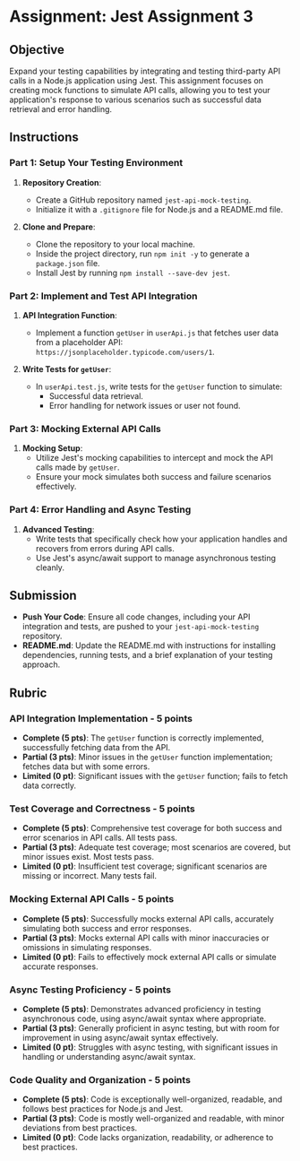 # Assignment: Jest Assignment 3

## Objective

Expand your testing capabilities by integrating and testing third-party API calls in a Node.js application using Jest. This assignment focuses on creating mock functions to simulate API calls, allowing you to test your application's response to various scenarios such as successful data retrieval and error handling.

## Instructions

### Part 1: Setup Your Testing Environment

1. **Repository Creation**:

   - Create a GitHub repository named `jest-api-mock-testing`.
   - Initialize it with a `.gitignore` file for Node.js and a README.md file.

2. **Clone and Prepare**:
   - Clone the repository to your local machine.
   - Inside the project directory, run `npm init -y` to generate a `package.json` file.
   - Install Jest by running `npm install --save-dev jest`.

### Part 2: Implement and Test API Integration

1. **API Integration Function**:

   - Implement a function `getUser` in `userApi.js` that fetches user data from a placeholder API: `https://jsonplaceholder.typicode.com/users/1`.

2. **Write Tests for `getUser`**:
   - In `userApi.test.js`, write tests for the `getUser` function to simulate:
     - Successful data retrieval.
     - Error handling for network issues or user not found.

### Part 3: Mocking External API Calls

1. **Mocking Setup**:
   - Utilize Jest's mocking capabilities to intercept and mock the API calls made by `getUser`.
   - Ensure your mock simulates both success and failure scenarios effectively.

### Part 4: Error Handling and Async Testing

1. **Advanced Testing**:
   - Write tests that specifically check how your application handles and recovers from errors during API calls.
   - Use Jest's async/await support to manage asynchronous testing cleanly.

## Submission

- **Push Your Code**: Ensure all code changes, including your API integration and tests, are pushed to your `jest-api-mock-testing` repository.
- **README.md**: Update the README.md with instructions for installing dependencies, running tests, and a brief explanation of your testing approach.

## Rubric

### API Integration Implementation - 5 points

- **Complete (5 pts)**: The `getUser` function is correctly implemented, successfully fetching data from the API.
- **Partial (3 pts)**: Minor issues in the `getUser` function implementation; fetches data but with some errors.
- **Limited (0 pt)**: Significant issues with the `getUser` function; fails to fetch data correctly.

### Test Coverage and Correctness - 5 points

- **Complete (5 pts)**: Comprehensive test coverage for both success and error scenarios in API calls. All tests pass.
- **Partial (3 pts)**: Adequate test coverage; most scenarios are covered, but minor issues exist. Most tests pass.
- **Limited (0 pt)**: Insufficient test coverage; significant scenarios are missing or incorrect. Many tests fail.

### Mocking External API Calls - 5 points

- **Complete (5 pts)**: Successfully mocks external API calls, accurately simulating both success and error responses.
- **Partial (3 pts)**: Mocks external API calls with minor inaccuracies or omissions in simulating responses.
- **Limited (0 pt)**: Fails to effectively mock external API calls or simulate accurate responses.

### Async Testing Proficiency - 5 points

- **Complete (5 pts)**: Demonstrates advanced proficiency in testing asynchronous code, using async/await syntax where appropriate.
- **Partial (3 pts)**: Generally proficient in async testing, but with room for improvement in using async/await syntax effectively.
- **Limited (0 pt)**: Struggles with async testing, with significant issues in handling or understanding async/await syntax.

### Code Quality and Organization - 5 points

- **Complete (5 pts)**: Code is exceptionally well-organized, readable, and follows best practices for Node.js and Jest.
- **Partial (3 pts)**: Code is mostly well-organized and readable, with minor deviations from best practices.
- **Limited (0 pt)**: Code lacks organization, readability, or adherence to best practices.
